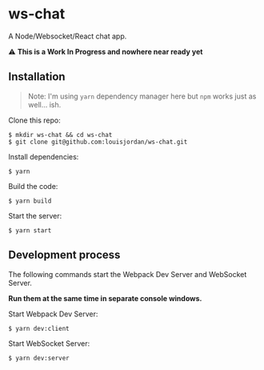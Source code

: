 # ws-chat

A Node/Websocket/React chat app.

:warning: **This is a Work In Progress and nowhere near ready yet**

## Installation
> Note: I'm using `yarn` dependency manager here but `npm` works just as well... ish.

Clone this repo:

```
$ mkdir ws-chat && cd ws-chat
$ git clone git@github.com:louisjordan/ws-chat.git
```

Install dependencies:

```
$ yarn
```

Build the code:

```
$ yarn build
```

Start the server:

```
$ yarn start
```

## Development process

The following commands start the Webpack Dev Server and WebSocket Server.

**Run them at the same time in separate console windows.**

Start Webpack Dev Server:

```
$ yarn dev:client
```

Start WebSocket Server:

```
$ yarn dev:server
```
